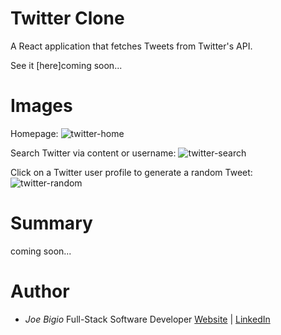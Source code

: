 # Twitter Clone

A React application that fetches Tweets from Twitter's API.

See it [here]coming soon...

# Images

Homepage:
![twitter-home](https://user-images.githubusercontent.com/43301741/116852409-4a17a200-abc2-11eb-9b4b-dc3313dfeef0.png)

Search Twitter via content or username:
![twitter-search](https://user-images.githubusercontent.com/43301741/116852611-a4b0fe00-abc2-11eb-86fa-e50c545b7024.png)

Click on a Twitter user profile to generate a random Tweet:
![twitter-random](https://user-images.githubusercontent.com/43301741/116852682-c27e6300-abc2-11eb-8d85-69cac11d9537.png)

# Summary

coming soon...

# Author

- _Joe Bigio_ Full-Stack Software Developer [Website](https://j-bigio-portfolio.netlify.app/) | [LinkedIn](https://www.linkedin.com/in/joelbigio/)
